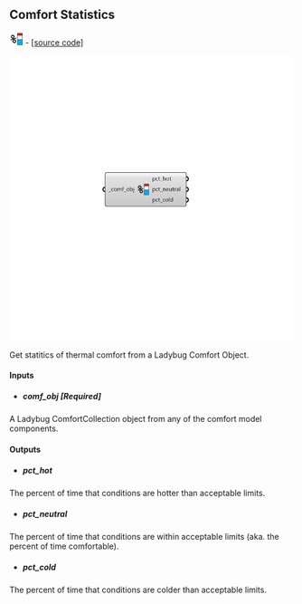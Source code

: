 ## Comfort Statistics
![](../../images/icons/Comfort_Statistics.png) - [[source code]](https://github.com/ladybug-tools/ladybug-grasshopper/blob/master/ladybug_grasshopper/src//LB%20Comfort%20Statistics.py)

![](../../images/components/Comfort_Statistics.png)

Get statitics of thermal comfort from a Ladybug Comfort Object.
 



#### Inputs
* ##### comf_obj [Required]
A Ladybug ComfortCollection object from any of the comfort model components. 

#### Outputs
* ##### pct_hot
The percent of time that conditions are hotter than acceptable limits. 
* ##### pct_neutral
The percent of time that conditions are within acceptable limits (aka. the percent of time comfortable). 
* ##### pct_cold
The percent of time that conditions are colder than acceptable limits. 